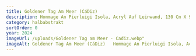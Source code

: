 ```yaml
---
title: Goldener Tag Am Meer (CáDiz)
description: Hommage An Pierluigi Isola, Acryl Auf Leinwand, 130 Cm X 90 Cm, 2024
category: halbabstrakt
sortOrder: 0
year: 2024
imageUrl: /uploads/Goldener Tag am Meer - Cadiz.webp"
imageAlt: Goldener Tag Am Meer (CáDiz)   Hommage An Pierluigi Isola, Acryl Auf Leinwand, 130 Cm X 90 Cm, 2024, Acryl Auf Leinwand
---
```

